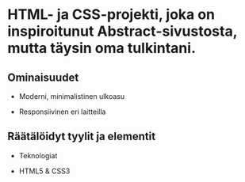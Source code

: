 # HTML- ja CSS-projekti, joka on inspiroitunut Abstract-sivustosta, mutta täysin oma tulkintani.

## Ominaisuudet

- Moderni, minimalistinen ulkoasu

- Responsiivinen eri laitteilla

## Räätälöidyt tyylit ja elementit

- Teknologiat

- HTML5 & CSS3

